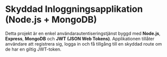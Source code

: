 # Skyddad Inloggningsapplikation (Node.js + MongoDB)

Detta projekt är en enkel användarautentiseringstjänst byggd med **Node.js**, **Express**, **MongoDB** och **JWT (JSON Web Tokens)**. Applikationen tillåter användare att registrera sig, logga in och få tillgång till en skyddad route om de har en giltig JWT-token.

